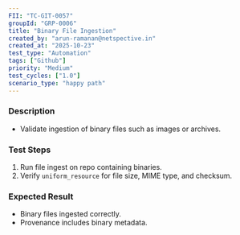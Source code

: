 ```yaml
---
FII: "TC-GIT-0057"
groupId: "GRP-0006"
title: "Binary File Ingestion"
created_by: "arun-ramanan@netspective.in"
created_at: "2025-10-23"
test_type: "Automation"
tags: ["Github"]
priority: "Medium"
test_cycles: ["1.0"]
scenario_type: "happy path"
---
```

### Description
- Validate ingestion of binary files such as images or archives.

### Test Steps
1. Run file ingest on repo containing binaries.  
2. Verify `uniform_resource` for file size, MIME type, and checksum.  

### Expected Result
- Binary files ingested correctly.  
- Provenance includes binary metadata.
